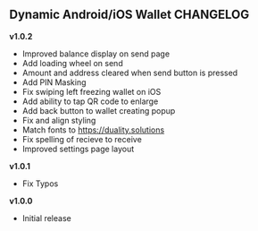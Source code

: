 **Dynamic Android/iOS Wallet CHANGELOG**
-------------------------

**v1.0.2**

* Improved balance display on send page
* Add loading wheel on send
* Amount and address cleared when send button is pressed
* Add PIN Masking
* Fix swiping left freezing wallet on iOS
* Add ability to tap QR code to enlarge
* Add back button to wallet creating popup
* Fix and align styling
* Match fonts to https://duality.solutions
* Fix spelling of recieve to receive
* Improved settings page layout

**v1.0.1**

* Fix Typos

**v1.0.0**

* Initial release
